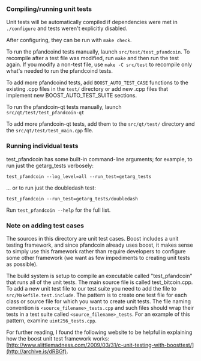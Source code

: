 ### Compiling/running unit tests

Unit tests will be automatically compiled if dependencies were met in `./configure`
and tests weren't explicitly disabled.

After configuring, they can be run with `make check`.

To run the pfandcoind tests manually, launch `src/test/test_pfandcoin`. To recompile
after a test file was modified, run `make` and then run the test again. If you
modify a non-test file, use `make -C src/test` to recompile only what's needed
to run the pfandcoind tests.

To add more pfandcoind tests, add `BOOST_AUTO_TEST_CASE` functions to the existing
.cpp files in the `test/` directory or add new .cpp files that
implement new BOOST_AUTO_TEST_SUITE sections.

To run the pfandcoin-qt tests manually, launch `src/qt/test/test_pfandcoin-qt`

To add more pfandcoin-qt tests, add them to the `src/qt/test/` directory and
the `src/qt/test/test_main.cpp` file.

### Running individual tests

test_pfandcoin has some built-in command-line arguments; for
example, to run just the getarg_tests verbosely:

    test_pfandcoin --log_level=all --run_test=getarg_tests

... or to run just the doubledash test:

    test_pfandcoin --run_test=getarg_tests/doubledash

Run `test_pfandcoin --help` for the full list.

### Note on adding test cases

The sources in this directory are unit test cases.  Boost includes a
unit testing framework, and since pfandcoin already uses boost, it makes
sense to simply use this framework rather than require developers to
configure some other framework (we want as few impediments to creating
unit tests as possible).

The build system is setup to compile an executable called "test_pfandcoin"
that runs all of the unit tests.  The main source file is called
test_bitcoin.cpp. To add a new unit test file to our test suite you need
to add the file to `src/Makefile.test.include`. The pattern is to create
one test file for each class or source file for which you want to create
unit tests.  The file naming convention is `<source_filename>_tests.cpp`
and such files should wrap their tests in a test suite
called `<source_filename>_tests`. For an example of this pattern,
examine `uint256_tests.cpp`.

For further reading, I found the following website to be helpful in
explaining how the boost unit test framework works:
[http://www.alittlemadness.com/2009/03/31/c-unit-testing-with-boosttest/](http://archive.is/dRBGf).
